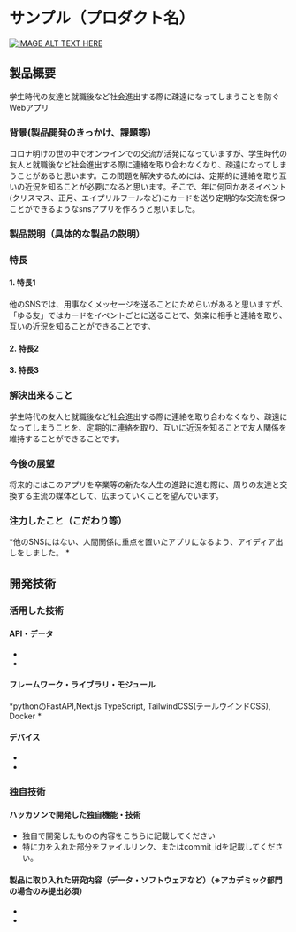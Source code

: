 # サンプル（プロダクト名）

[![IMAGE ALT TEXT HERE](https://jphacks.com/wp-content/uploads/2023/07/JPHACKS2023_ogp.png)](https://www.youtube.com/watch?v=yYRQEdfGjEg)

## 製品概要
学生時代の友達と就職後など社会進出する際に疎遠になってしまうことを防ぐWebアプリ
### 背景(製品開発のきっかけ、課題等）
コロナ明けの世の中でオンラインでの交流が活発になっていますが、学生時代の友人と就職後など社会進出する際に連絡を取り合わなくなり、疎遠になってしまうことがあると思います。この問題を解決するためには、定期的に連絡を取り互いの近況を知ることが必要になると思います。そこで、年に何回かあるイベント(クリスマス、正月、エイプリルフールなど)にカードを送り定期的な交流を保つことができるようなsnsアプリを作ろうと思いました。
### 製品説明（具体的な製品の説明）
### 特長
#### 1. 特長1 
他のSNSでは、用事なくメッセージを送ることにためらいがあると思いますが、「ゆる友」ではカードをイベントごとに送ることで、気楽に相手と連絡を取り、互いの近況を知ることができることです。
#### 2. 特長2
#### 3. 特長3

### 解決出来ること
学生時代の友人と就職後など社会進出する際に連絡を取り合わなくなり、疎遠になってしまうことを、定期的に連絡を取り、互いに近況を知ることで友人関係を維持することができることです。
### 今後の展望
将来的にはこのアプリを卒業等の新たな人生の進路に進む際に、周りの友達と交換する主流の媒体として、広まっていくことを望んでいます。
### 注力したこと（こだわり等）
*他のSNSにはない、人間関係に重点を置いたアプリになるよう、アイディア出しをしました。
*

## 開発技術
### 活用した技術
#### API・データ
*
*

#### フレームワーク・ライブラリ・モジュール
*pythonのFastAPI,Next.js TypeScript, TailwindCSS(テールウインドCSS), Docker
*

#### デバイス
*
*

### 独自技術
#### ハッカソンで開発した独自機能・技術
* 独自で開発したものの内容をこちらに記載してください
* 特に力を入れた部分をファイルリンク、またはcommit_idを記載してください。

#### 製品に取り入れた研究内容（データ・ソフトウェアなど）（※アカデミック部門の場合のみ提出必須）
*
*

